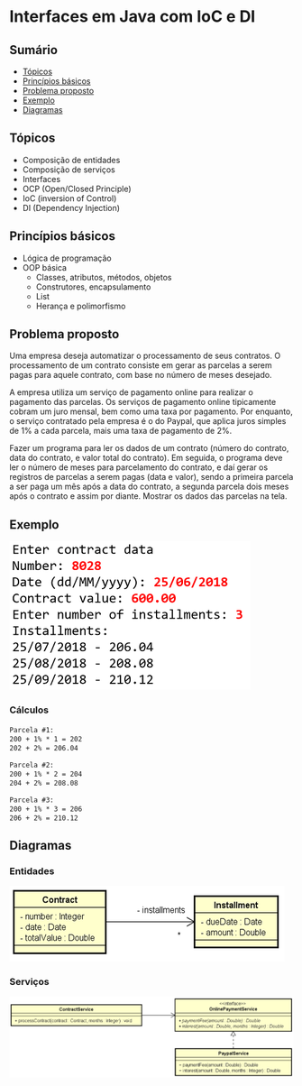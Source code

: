 # Interfaces em Java com IoC e DI

## Sumário

- [Tópicos](#Tópicos)
- [Princípios básicos](#Princípios-básicos)
- [Problema proposto](#Problema-proposto)
- [Exemplo](#Exemplo)
- [Diagramas](#Diagramas)

## Tópicos

- Composição de entidades
- Composição de serviços
- Interfaces
- OCP (Open/Closed Principle)
- IoC (inversion of Control)
- DI (Dependency Injection)

## Princípios básicos

- Lógica de programação
- OOP básica
  - Classes, atributos, métodos, objetos
  - Construtores, encapsulamento
  - List
  - Herança e polimorfismo

## Problema proposto

Uma empresa deseja automatizar o processamento de seus contratos. O processamento de um contrato consiste em gerar as parcelas a serem pagas para aquele contrato, com base no número de meses desejado.

A empresa utiliza um serviço de pagamento online para realizar o pagamento das parcelas. Os serviços de pagamento online tipicamente cobram um juro mensal, bem como uma taxa por pagamento. Por enquanto, o serviço contratado pela empresa é o do Paypal, que aplica juros simples de 1% a cada parcela, mais uma taxa de pagamento de 2%.

Fazer um programa para ler os dados de um contrato (número do contrato, data do contrato, e valor total do contrato). Em seguida, o programa deve ler o número de meses para parcelamento do contrato, e daí gerar os registros de parcelas a serem pagas (data e valor), sendo a primeira parcela a ser paga um mês após a data do contrato, a segunda parcela dois meses após o contrato e assim por diante. Mostrar os dados das parcelas na tela.

## Exemplo

![exampleIO](example.png)

### Cálculos

```
Parcela #1:
200 + 1% * 1 = 202
202 + 2% = 206.04
```

```
Parcela #2:
200 + 1% * 2 = 204
204 + 2% = 208.08
```

```
Parcela #3:
200 + 1% * 3 = 206
206 + 2% = 210.12
```

## Diagramas

### Entidades

![entityDiagram](entities.png)

### Serviços

![serviceDiagram](services.png)
